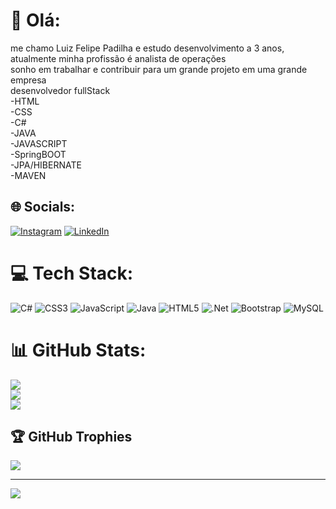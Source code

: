 # 💫 Olá:
me chamo Luiz Felipe Padilha e estudo desenvolvimento a 3 anos,<br>atualmente minha profissão é analista de operações<br>sonho em trabalhar e contribuir para um grande projeto em uma grande empresa<br>desenvolvedor fullStack<br>-HTML<br>-CSS<br>-C#<br>-JAVA<br>-JAVASCRIPT<br>-SpringBOOT<br>-JPA/HIBERNATE<br>-MAVEN


## 🌐 Socials:
[![Instagram](https://img.shields.io/badge/Instagram-%23E4405F.svg?logo=Instagram&logoColor=white)](https://instagram.com/luizpadilha12) [![LinkedIn](https://img.shields.io/badge/LinkedIn-%230077B5.svg?logo=linkedin&logoColor=white)](https://linkedin.com/in/https://www.linkedin.com/in/luiz-felipe-padilha-1a0092213/) 

# 💻 Tech Stack:
![C#](https://img.shields.io/badge/c%23-%23239120.svg?style=flat&logo=c-sharp&logoColor=white)  ![CSS3](https://img.shields.io/badge/css3-%231572B6.svg?style=flat&logo=css3&logoColor=white) ![JavaScript](https://img.shields.io/badge/javascript-%23323330.svg?style=flat&logo=javascript&logoColor=%23F7DF1E) ![Java](https://img.shields.io/badge/java-%23ED8B00.svg?style=flat&logo=java&logoColor=white) ![HTML5](https://img.shields.io/badge/html5-%23E34F26.svg?style=flat&logo=html5&logoColor=white) ![.Net](https://img.shields.io/badge/.NET-5C2D91?style=flat&logo=.net&logoColor=white) ![Bootstrap](https://img.shields.io/badge/bootstrap-%23563D7C.svg?style=flat&logo=bootstrap&logoColor=white) ![MySQL](https://img.shields.io/badge/mysql-%2300f.svg?style=flat&logo=mysql&logoColor=white)
# 📊 GitHub Stats:
![](https://github-readme-stats.vercel.app/api?username=Luizpadilhadev&theme=dark&hide_border=true&include_all_commits=true&count_private=true)<br/>
![](https://github-readme-streak-stats.herokuapp.com/?user=Luizpadilhadev&theme=dark&hide_border=true)<br/>
![](https://github-readme-stats.vercel.app/api/top-langs/?username=Luizpadilhadev&theme=dark&hide_border=true&include_all_commits=true&count_private=true&layout=compact)

## 🏆 GitHub Trophies
![](https://github-profile-trophy.vercel.app/?username=Luizpadilhadev&theme=radical&no-frame=false&no-bg=false&margin-w=4)

---
[![](https://visitcount.itsvg.in/api?id=Luizpadilhadev&icon=6&color=4)](https://visitcount.itsvg.in)

<!-- Proudly created with GPRM ( https://gprm.itsvg.in ) -->
